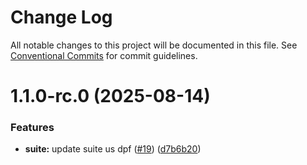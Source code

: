 # Change Log

All notable changes to this project will be documented in this file.
See [Conventional Commits](https://conventionalcommits.org) for commit guidelines.

# 1.1.0-rc.0 (2025-08-14)


### Features

* **suite:** update suite us dpf ([#19](https://github.com/zerobias-org/suite/issues/19)) ([d7b6b20](https://github.com/zerobias-org/suite/commit/d7b6b20a80bf4475c3f42b90201740570f4b9fa4))
